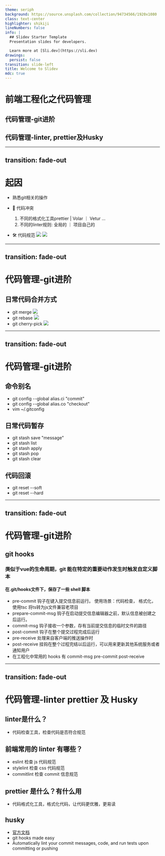 ```yaml
---
theme: seriph
background: https://source.unsplash.com/collection/94734566/1920x1080
class: text-center
highlighter: shikiji
lineNumbers: false
info: |
  ## Slidev Starter Template
  Presentation slides for developers.

  Learn more at [Sli.dev](https://sli.dev)
drawings:
  persist: false
transition: slide-left
title: Welcome to Slidev
mdc: true
---
```


# 前端工程化之代码管理

## 代码管理-git进阶

 <div class="mb-10"></div>

## 代码管理-linter, prettier及Husky

---
transition: fade-out
---

# 起因

- 熟悉git相关的操作

- 📝 代码冲突

  1. 不同的格式化工具prettier | Volar ｜ Vetur ...
  2. 不同的linter规则: 全局的 ｜ 项目自己的 

- 🛠 代码规范
  <img class="w-[300px] height-[84px]" src="https://img.scmttec.com/thematic%20pic/40/mg/977e11704361864134.png" />
  <img class="w-[300px] height-[84px]" src="https://img.scmttec.com/thematic%20pic/40/mg/191b91707210753729.png" />


---
transition: fade-out
---

# 代码管理-git进阶

## 日常代码合并方式

- git merge 
  <img class="w-[300px] height-[84px]" src="https://img.scmttec.com/thematic%20pic/40/mg/992661706861529300.png" />
- git rebase 
  <img class="w-[300px] height-[84px]" src="https://img.scmttec.com/thematic%20pic/40/mg/621211706861566135.png" />
- git cherry-pick
  <img class="w-[300px] height-[84px]" src="https://encrypted-tbn0.gstatic.com/images?q=tbn:ANd9GcRg7i_QYNvLk6cOiRm2gNYmo7sPbWvgRE8hzQ&usqp=CAU" />

---
transition: fade-out
---

# 代码管理-git进阶

## 命令别名

- git config --global alias.ci "commit"
- git config --global alias.co "checkout"
- vim ~/.gitconfig

## 日常代码暂存

- git stash save "message"
- git stash list
- git stash apply
- <div class="text-red"> git stash pop </div>
- git stash clear 

## 代码回滚

- git reset --soft 
- <div class="text-red">git reset --hard </div>

---
transition: fade-out
---

# 代码管理-git进阶

## git hooks

### 类似于vue的生命周期，git 能在特定的重要动作发生时触发自定义脚本

<div class="py-5" />

#### 在.git/hooks文件下，保存了一些 shell 脚本
- <span class="text-red">pre-commit</span> 钩子在键入提交信息前运行。 使用场景：代码检查， 格式化， 使用tsc 将ts转为js文件兼容老项目
- prepare-commit-msg 钩子在启动提交信息编辑器之前，默认信息被创建之后运行。
- <span class="text-red">commit-msg</span> 钩子接收一个参数，存有当前提交信息的临时文件的路径
- post-commit 钩子在整个提交过程完成后运行
- pre-receive 处理来自客户端的推送操作时
- <span class="text-red">post-receive</span> 挂钩在整个过程完结以后运行，可以用来更新其他系统服务或者通知用户
- 在工程化中常用的 hooks 有 commit-msg pre-commit post-receive 

---
transition: fade-out
---

# 代码管理-linter prettier 及 Husky

## linter是什么？

- 代码检查工具，检查代码是否符合规范

## 前端常用的 linter 有哪些？

- eslint 检查 js 代码规范
- stylelint 检查 css 代码规范
- commitlint 检查 commit 信息规范

## prettier 是什么？有什么用

- 代码格式化工具，格式化代码，让代码更优雅，更易读 

## husky
- [官方文档](https://typicode.github.io/husky/)
- git hooks made <span class="text-red">easy</span>
- <span class="text-red">Automatically lint</span> your commit messages, code, and run tests upon committing or pushing